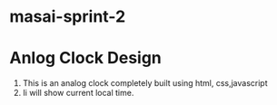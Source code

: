 # masai-sprint-2
# Anlog Clock Design

1. This is an analog clock completely built using html, css,javascript
2. Ii will show current local time.

